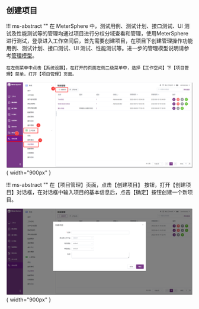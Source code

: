 ## 创建项目
!!! ms-abstract ""
	在 MeterSphere 中，测试用例、测试计划、接口测试、UI 测试及性能测试等的管理均通过项目进行分权分域查看和管理，使用MeterSphere 进行测试，登录进入工作空间后，首先需要创建项目，在项目下创建管理操作功能用例、测试计划、接口测试、UI 测试、性能测试等。进一步的管理模型说明请参考[管理模型](../system_arch.md#_3)。

	在左侧菜单中点击【系统设置】，在打开的页面左侧二级菜单中，选择【工作空间】下【项目管理】菜单，打开【项目管理】页面。

![!项目管理](../img/system_management/项目管理.png){ width="900px" }

!!! ms-abstract ""
	在【项目管理】页面，点击【创建项目】 按钮，打开【创建项目】对话框，在对话框中输入项目的基本信息后，点击【确定】按钮创建一个新项目。

![!项目管理](../img/system_management/创建项目.png){ width="900px" }
